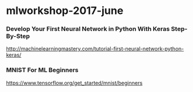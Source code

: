 # mlworkshop-2017-june

### Develop Your First Neural Network in Python With Keras Step-By-Step

http://machinelearningmastery.com/tutorial-first-neural-network-python-keras/

### MNIST For ML Beginners

https://www.tensorflow.org/get_started/mnist/beginners
